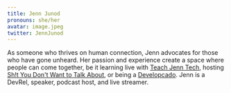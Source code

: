 ```yaml
---
title: Jenn Junod
pronouns: she/her
avatar: image.jpeg
twitter: JennJunod
---
```


As someone who thrives on human connection, Jenn advocates for those who have gone unheard. Her passion and experience create a space where people can come together, be it learning live with [Teach Jenn Tech](https://teachjenntech.com/), hosting [Sh!t You Don't Want to Talk About](https://www.shit2talkabout.com/), or being a [Developcado](https://dev.to/jennjunod/series/19669). Jenn is a DevRel, speaker, podcast host, and live streamer.
